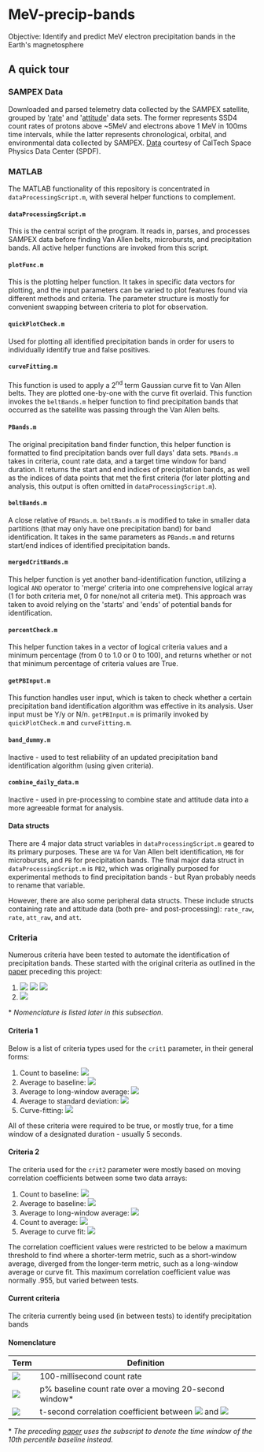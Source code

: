 # MeV-precip-bands
Objective: Identify and predict MeV electron precipitation bands in the Earth's magnetosphere

## A quick tour

### SAMPEX Data
Downloaded and parsed telemetry data collected by the SAMPEX satellite, grouped by '[rate](http://www.srl.caltech.edu/sampex/DataCenter/docs/HILThires.html)' and '[attitude]()' data sets. The former represents SSD4 count rates of protons above ~5MeV and electrons above 1 MeV in 100ms time intervals, while the latter represents chronological, orbital, and environmental data collected by SAMPEX. 
[Data](http://www.srl.caltech.edu/sampex/DataCenter/data.html) courtesy of CalTech Space Physics Data Center (SPDF).

### MATLAB
The MATLAB functionality of this repository is concentrated in `dataProcessingScript.m`, with several helper functions to complement.

#### `dataProcessingScript.m`
This is the central script of the program. It reads in, parses, and processes SAMPEX data before finding Van Allen belts, microbursts, and precipitation bands. All active helper functions are invoked from this script.

#### `plotFunc.m`
This is the plotting helper function. It takes in specific data vectors for plotting, and the input parameters can be varied to plot features found via different methods and criteria. The parameter structure is mostly for convenient swapping between criteria to plot for observation.

#### `quickPlotCheck.m`
Used for plotting all identified precipitation bands in order for users to individually identify true and false positives.

#### `curveFitting.m`
This function is used to apply a 2<sup>nd</sup> term Gaussian curve fit to Van Allen belts. They are plotted one-by-one with the curve fit overlaid. This function invokes the `beltBands.m` helper function to find precipitation bands that occurred as the satellite was passing through the Van Allen belts.

#### `PBands.m`
The original precipitation band finder function, this helper function is formatted to find precipitation bands over full days' data sets. `PBands.m` takes in criteria, count rate data, and a target time window for band duration. It returns the start and end indices of precipitation bands, as well as the indices of data points that met the first criteria (for later plotting and analysis, this output is often omitted in `dataProcessingScript.m`).

#### `beltBands.m`
A close relative of `PBands.m`. `beltBands.m` is modified to take in smaller data partitions (that may only have one precipitation band) for band identification. It takes in the same parameters as `PBands.m` and returns start/end indices of identified precipitation bands.

#### `mergedCritBands.m`
This helper function is yet another band-identification function, utilizing a logical `AND` operator to 'merge' criteria into one comprehensive logical array (1 for both criteria met, 0 for none/not all criteria met). This approach was taken to avoid relying on the 'starts' and 'ends' of potential bands for identification.

#### `percentCheck.m`
This helper function takes in a vector of logical criteria values and a minimum percentage (from 0 to 1.0 or 0 to 100), and returns whether or not that minimum percentage of criteria values are True.

#### `getPBInput.m`
This function handles user input, which is taken to check whether a certain precipitation band identification algorithm was effective in its analysis. User input must be Y/y or N/n. `getPBInput.m` is primarily invoked by `quickPlotCheck.m` and `curveFitting.m`.

#### `band_dummy.m`
Inactive - used to test reliability of an updated precipitation band identification algorithm (using given criteria). 

#### `combine_daily_data.m`
Inactive - used in pre-processing to combine state and attitude data into a more agreeable format for analysis.

#### Data structs
There are 4 major data struct variables in `dataProcessingScript.m` geared to its primary purposes. These are `VA` for Van Allen belt identification, `MB` for microbursts, and `PB` for precipitation bands. The final major data struct in `dataProcessingScript.m` is `PB2`, which was originally purposed for experimental methods to find precipitation bands - but Ryan probably needs to rename that variable.

However, there are also some peripheral data structs. These include structs containing rate and attitude data (both pre- and post-processing): `rate_raw`, `rate`, `att_raw`, and `att`. 

### Criteria

Numerous criteria have been tested to automate the identification of precipitation bands. These started with the original criteria as outlined in the [paper](https://github.com/RHughes98/MeV-precip-bands/blob/main/Blumetal2015_SAMPEXprecipHSSs.pdf) preceding this project:

1) <img src="https://render.githubusercontent.com/render/math?math=N_{100} > 4 \times B_{20}"> <img src="https://render.githubusercontent.com/render/math?math=\text{ for }"> <img src="https://render.githubusercontent.com/render/math?math=5 \text{s}">
2) <img src="https://render.githubusercontent.com/render/math?math=CC_{10}(N_{100},B_{20}) < .955">

\* _Nomenclature is listed later in this subsection._

<!--     where <img src="https://render.githubusercontent.com/render/math?math=N_{100}"> is the 100-millisecond count rate, <img src="https://render.githubusercontent.com/render/math?math=B_{20}"> is the 10% baseline count rate over a moving 20-second window, and <img src="https://render.githubusercontent.com/render/math?math=CC_{10}(N_{100},B_{20})"> is the 10-second correlation coefficient between the two. -->
  
#### Criteria 1

Below is a list of criteria types used for the `crit1` parameter, in their general forms:

1) Count to baseline: <img src="https://render.githubusercontent.com/render/math?math=N_{100} > a \times B_{p}">
2) Average to baseline: <img src="https://render.githubusercontent.com/render/math?math=A_{t} > a \times B_{p}">
3) Average to long-window average: <img src="https://render.githubusercontent.com/render/math?math=A_{t} > a \times A_{T}">
4) Average to standard deviation: <img src="https://render.githubusercontent.com/render/math?math=A_{t} > a \times \sigma_{t}">
5) Curve-fitting: <img src="https://render.githubusercontent.com/render/math?math=A_{t} > a \times N_{\text{Gauss}}">

All of these criteria were required to be true, or mostly true, for a time window of a designated duration - usually 5 seconds.

#### Criteria 2

The criteria used for the `crit2` parameter were mostly based on moving correlation coefficients between some two data arrays:

1) Count to baseline: <img src="https://render.githubusercontent.com/render/math?math=CC_t(N_{100},B_p)">
2) Average to baseline: <img src="https://render.githubusercontent.com/render/math?math=CC_t(A_t,B_p)">
3) Average to long-window average: <img src="https://render.githubusercontent.com/render/math?math=CC_t(A_t,A_T)">
4) Count to average: <img src="https://render.githubusercontent.com/render/math?math=CC_t(N_{100},A_T)">
5) Average to curve fit: <img src="https://render.githubusercontent.com/render/math?math=CC_t(A_t,N_{\text{Gauss}})">

The correlation coefficient values were restricted to be below a maximum threshold to find where a shorter-term metric, such as a short-window average, diverged from the longer-term metric, such as a long-window average or curve fit. This maximum correlation coefficient value was normally .955, but varied between tests.

#### Current criteria

The criteria currently being used (in between tests) to identify precipitation bands

#### Nomenclature

Term | Definition
------------ | ------------
<img src="https://render.githubusercontent.com/render/math?math=N_{100}"> | 100-millisecond count rate
<img src="https://render.githubusercontent.com/render/math?math=B_{p}"> | p% baseline count rate over a moving 20-second window*
<img src="https://render.githubusercontent.com/render/math?math=CC_{t}(N_{100},B_{20})"> | t-second correlation coefficient between <img src="https://render.githubusercontent.com/render/math?math=N_{100}"> and <img src="https://render.githubusercontent.com/render/math?math=B_{p}">



\* _The preceding [paper](https://github.com/RHughes98/MeV-precip-bands/blob/main/Blumetal2015_SAMPEXprecipHSSs.pdf) uses the subscript 
                 to denote the time window of the 10th percentile baseline instead._
